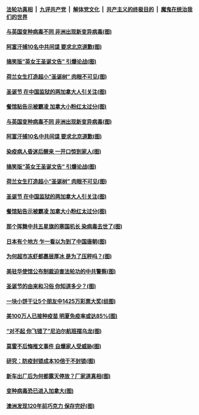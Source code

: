 ####  [法轮功真相](../../../../basic/blob/master/README.md?t=12270702) &nbsp;|&nbsp; [九评共产党](../../../../9ping.md/blob/master/README.md?t=12270702) &nbsp;|&nbsp; [解体党文化](../../../../jtdwh.md/blob/master/README.md?t=12270702)  &nbsp;|&nbsp; [共产主义的终极目的](../../../../gczydzjmd.md/blob/master/README.md?t=12270702) &nbsp;|&nbsp; [魔鬼在统治我们的世界](../../../../mgztzwmdsj.md/blob/master/README.md?t=12270702) 

#### [与英国变种病毒不同 非洲出现新变异病毒(图)](../pages/p3/957167.md?t=12270702) 

#### [阿富汗捕10名中共间谍 要求北京道歉(图)](../pages/p3/957163.md?t=12270702) 

#### [搞笑版“英女王圣诞文告” 引爆论战(图)](../pages/p3/957153.md?t=12270702) 

#### [荷兰女生打造超小“圣诞树” 肉眼不可见(图)](../pages/p3/957066.md?t=12270702) 

#### [圣诞节 在中国监狱的两加拿大人引关注(图)](../pages/p3/957063.md?t=12270702) 

#### [餐馆贴告示被霸凌 加拿大小粉红太过分(图)](../pages/p3/957060.md?t=12270702) 

#### [与英国变种病毒不同 非洲出现新变异病毒(图)](../pages/p3/957167.md?t=12270702) 

#### [阿富汗捕10名中共间谍 要求北京道歉(图)](../pages/p3/957163.md?t=12270702) 

#### [染疫病人昏迷后醒来 一开口惊到家人(图)](../pages/p3/957156.md?t=12270702) 

#### [搞笑版“英女王圣诞文告” 引爆论战(图)](../pages/p3/957153.md?t=12270702) 

#### [荷兰女生打造超小“圣诞树” 肉眼不可见(图)](../pages/p3/957066.md?t=12270702) 

#### [圣诞节 在中国监狱的两加拿大人引关注(图)](../pages/p3/957063.md?t=12270702) 

#### [餐馆贴告示被霸凌 加拿大小粉红太过分(图)](../pages/p3/957060.md?t=12270702) 

#### [那个挥舞中共五星旗的塞国机长 染病毒去世了(图)](../pages/p3/957044.md?t=12270702) 

#### [日本有个地方 乍一看以为到了中国唐朝(图)](../pages/p3/956949.md?t=12270702) 

#### [为何超市冻虾都裹层厚冰 是为了压秤吗？(图)](../pages/p3/956609.md?t=12270702) 

#### [美驻华使馆公布制裁迫害法轮功的中共警察(图)](../pages/p3/956983.md?t=12270702) 

#### [圣诞节的由来和习俗 你知道多少？(图)](../pages/p3/956318.md?t=12270702) 

#### [一块小饼干让5个朋友中1425万彩票大奖(组图)](../pages/p3/956988.md?t=12270702) 

#### [美100万人已接种疫苗 明夏免疫率或达85%(图)](../pages/p3/956951.md?t=12270702) 

#### [“对不起 你飞错了”尼泊尔航班摆乌龙(图)](../pages/p3/956926.md?t=12270702) 

#### [莫雷不后悔推文事件 自爆家人受威胁(图)](../pages/p3/956944.md?t=12270702) 

#### [研究：防疫封锁成本10倍于不封锁(图)](../pages/p3/956940.md?t=12270702) 

#### [新车出厂后为何都露天停放？厂家道真相(图)](../pages/p3/956923.md?t=12270702) 

#### [变种病毒恐已进入加拿大(图)](../pages/p3/956859.md?t=12270702) 

#### [澳洲发现120年前巧克力 保存完好(图)](../pages/p3/956847.md?t=12270702) 

